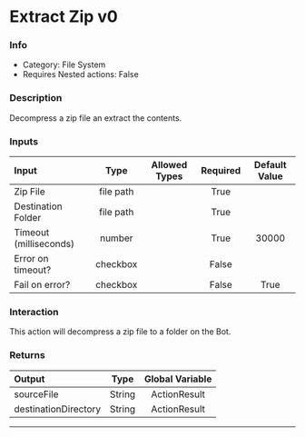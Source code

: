 # Extract Zip v0

### Info

- Category: File System
- Requires Nested actions: False


### Description
Decompress a zip file an extract the contents.


### Inputs

| Input | Type | Allowed Types | Required |  Default Value |
| :--- | :---: | :---: | :---: | :---: |
| Zip File | file path |  | True |  |
| Destination Folder | file path |  | True |  |
| Timeout (milliseconds) | number |  | True | 30000 |
| Error on timeout? | checkbox |  | False |  |
| Fail on error? | checkbox |  | False | True |


### Interaction
This action will decompress a zip file to a folder on the Bot.

### Returns

| Output | Type | Global Variable |
| :--- | :---: | :---: |
| sourceFile | String | ActionResult |
| destinationDirectory | String | ActionResult |

---